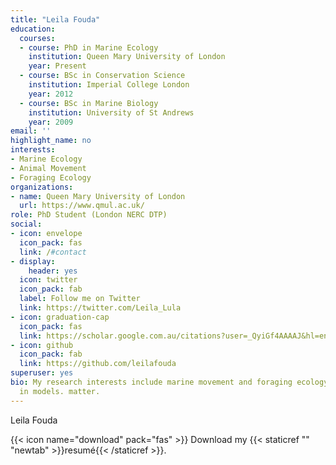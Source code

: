 ```yaml
---
title: "Leila Fouda"
education:
  courses:
  - course: PhD in Marine Ecology
    institution: Queen Mary University of London
    year: Present
  - course: BSc in Conservation Science
    institution: Imperial College London
    year: 2012
  - course: BSc in Marine Biology
    institution: University of St Andrews
    year: 2009
email: ''
highlight_name: no
interests:
- Marine Ecology
- Animal Movement
- Foraging Ecology
organizations:
- name: Queen Mary University of London
  url: https://www.qmul.ac.uk/
role: PhD Student (London NERC DTP)
social:
- icon: envelope
  icon_pack: fas
  link: /#contact
- display:
    header: yes
  icon: twitter
  icon_pack: fab
  label: Follow me on Twitter
  link: https://twitter.com/Leila_Lula
- icon: graduation-cap
  icon_pack: fas
  link: https://scholar.google.com.au/citations?user=_QyiGf4AAAAJ&hl=en
- icon: github
  icon_pack: fab
  link: https://github.com/leilafouda
superuser: yes
bio: My research interests include marine movement and foraging ecology stable isotopes
  in models. matter.
---
```


Leila Fouda

{{< icon name="download" pack="fas" >}} Download my {{< staticref "" "newtab" >}}resumé{{< /staticref >}}.

